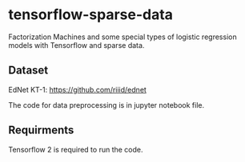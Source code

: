 # tensorflow-sparse-data
Factorization Machines and some special types of logistic regression models with Tensorflow and sparse data.

## Dataset
EdNet KT-1: https://github.com/riiid/ednet

The code for data preprocessing is in jupyter notebook file.

## Requirments

Tensorflow 2 is required to run the code.
